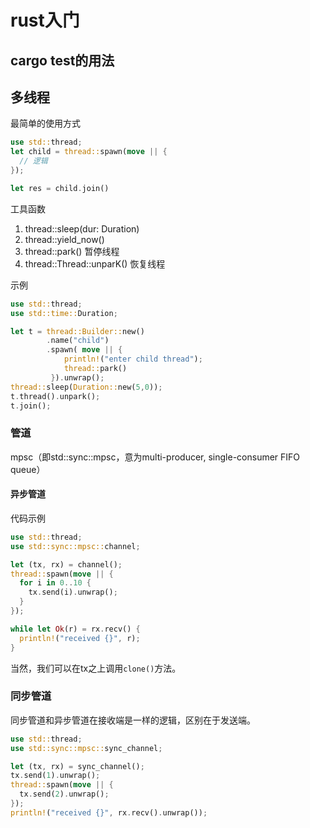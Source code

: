 # rust入门

## cargo test的用法

## 多线程

最简单的使用方式
```rust
use std::thread;
let child = thread::spawn(move || {
  // 逻辑
});

let res = child.join()
```

工具函数
1. thread::sleep(dur: Duration)
2. thread::yield_now()
3. thread::park() 暂停线程
4. thread::Thread::unparK() 恢复线程

示例
```rust
use std::thread;
use std::time::Duration;

let t = thread::Builder::new()
        .name("child")
        .spawn( move || {
            println!("enter child thread");
            thread::park()
         }).unwrap();
thread::sleep(Duration::new(5,0));
t.thread().unpark();
t.join();
```

### 管道
mpsc（即std::sync::mpsc，意为multi-producer, single-consumer FIFO queue）

#### 异步管道
代码示例
```rust
use std::thread;
use std::sync::mpsc::channel;

let (tx, rx) = channel();
thread::spawn(move || {
  for i in 0..10 {
    tx.send(i).unwrap();
  }
});

while let Ok(r) = rx.recv() {
  println!("received {}", r);
}
```

当然，我们可以在tx之上调用`clone()`方法。

### 同步管道
同步管道和异步管道在接收端是一样的逻辑，区别在于发送端。

```rust
use std::thread;
use std::sync::mpsc::sync_channel;

let (tx, rx) = sync_channel();
tx.send(1).unwrap();
thread::spawn(move || {
  tx.send(2).unwrap();
});
println!("received {}", rx.recv().unwrap());
```
